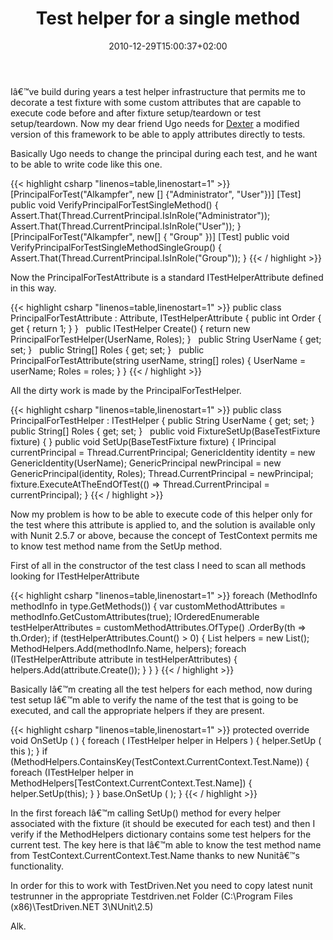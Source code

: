 ﻿---
title: "Test helper for a single method"
description: ""
date: 2010-12-29T15:00:37+02:00
draft: false
tags: [Nunit,Testing]
categories: [Testing]
---
Iâ€™ve build during years a test helper infrastructure that permits me to decorate a test fixture with some custom attributes that are capable to execute code before and after fixture setup/teardown or test setup/teardown. Now my dear friend Ugo needs for [Dexter](http://dexterblogengine.codeplex.com/) a modified version of this framework to be able to apply attributes directly to tests.

Basically Ugo needs to change the principal during each test, and he want to be able to write code like this one.

{{< highlight csharp "linenos=table,linenostart=1" >}}
[PrincipalForTest("Alkampfer", new [] {"Administrator", "User"})]
[Test]
public void VerifyPrincipalForTestSingleMethod()
{
Assert.That(Thread.CurrentPrincipal.IsInRole("Administrator"));
Assert.That(Thread.CurrentPrincipal.IsInRole("User"));
}
 
[PrincipalForTest("Alkampfer", new[] { "Group" })]
[Test]
public void VerifyPrincipalForTestSingleMethodSingleGroup()
{
Assert.That(Thread.CurrentPrincipal.IsInRole("Group"));
}
{{< / highlight >}}

Now the PrincipalForTestAttribute is a standard ITestHelperAttribute defined in this way.

{{< highlight csharp "linenos=table,linenostart=1" >}}
public class PrincipalForTestAttribute : Attribute, ITestHelperAttribute
{
public int Order
{
get { return 1; }
}
 
public ITestHelper Create()
{
return new PrincipalForTestHelper(UserName, Roles);
}
 
public String UserName { get; set; }
 
public String[] Roles { get; set; }
 
public PrincipalForTestAttribute(string userName, string[] roles)
{
UserName = userName;
Roles = roles;
}
}
{{< / highlight >}}

All the dirty work is made by the PrincipalForTestHelper.

{{< highlight csharp "linenos=table,linenostart=1" >}}
public class PrincipalForTestHelper : ITestHelper
{
public String UserName { get; set; }
 
public String[] Roles { get; set; }
 
public void FixtureSetUp(BaseTestFixture fixture)
{
}
public void SetUp(BaseTestFixture fixture)
{
IPrincipal currentPrincipal = Thread.CurrentPrincipal;
GenericIdentity identity = new GenericIdentity(UserName);
GenericPrincipal newPrincipal = new GenericPrincipal(identity, Roles);
Thread.CurrentPrincipal = newPrincipal;
fixture.ExecuteAtTheEndOfTest(() => Thread.CurrentPrincipal = currentPrincipal);
}
{{< / highlight >}}

Now my problem is how to be able to execute code of this helper only for the test where this attribute is applied to, and the solution is available only with Nunit 2.5.7 or above, because the concept of TestContext permits me to know test method name from the SetUp method.

First of all in the constructor of the test class I need to scan all methods looking for ITestHelperAttribute

{{< highlight csharp "linenos=table,linenostart=1" >}}
foreach (MethodInfo methodInfo in type.GetMethods())
{
var customMethodAttributes = methodInfo.GetCustomAttributes(true);
IOrderedEnumerable<ITestHelperAttribute> testHelperAttributes =
customMethodAttributes.OfType<ITestHelperAttribute>()
.OrderBy(th => th.Order);
if (testHelperAttributes.Count() > 0)
{
List<ITestHelper>  helpers = new List<ITestHelper>();
MethodHelpers.Add(methodInfo.Name, helpers);
foreach (ITestHelperAttribute attribute in testHelperAttributes)
{
helpers.Add(attribute.Create());
}
}
}
{{< / highlight >}}

Basically Iâ€™m creating all the test helpers for each method, now during test setup Iâ€™m able to verify the name of the test that is going to be executed, and call the appropriate helpers if they are present.

{{< highlight csharp "linenos=table,linenostart=1" >}}
protected override void OnSetUp ( )
{
foreach ( ITestHelper helper in Helpers ) {
helper.SetUp ( this );
}
if (MethodHelpers.ContainsKey(TestContext.CurrentContext.Test.Name))
{
foreach (ITestHelper helper in MethodHelpers[TestContext.CurrentContext.Test.Name])
{
helper.SetUp(this);
}
}
base.OnSetUp ( );
}
{{< / highlight >}}

In the first foreach Iâ€™m calling SetUp() method for every helper associated with the fixture (it should be executed for each test) and then I verify if the MethodHelpers dictionary contains some test helpers for the current test. The key here is that Iâ€™m able to know the test method name from TestContext.CurrentContext.Test.Name thanks to new Nunitâ€™s functionality.

In order for this to work with TestDriven.Net you need to copy latest nunit testrunner in the appropriate Testdriven.net Folder (C:\Program Files (x86)\TestDriven.NET 3\NUnit\2.5)

Alk.
